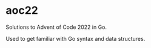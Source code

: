 # aoc22
Solutions to Advent of Code 2022 in Go.

Used to get familiar with Go syntax and data structures. 
